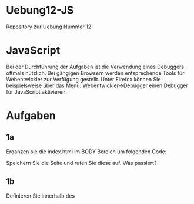 # Uebung12-JS
Repository zur Uebung Nummer 12

# JavaScript
Bei der Durchführung der Aufgaben ist die Verwendung eines Debuggers oftmals nützlich. Bei gängigen Browsern werden entsprechende Tools für Webentwickler zur Verfügung gestellt. Unter Firefox können Sie beispielsweise über das Menü: Webentwickler->Debugger einen Debugger für JavaScript aktivieren.

# Aufgaben
## 1a 
Ergänzen sie die index.html im BODY Bereich um folgenden Code:

<script type="text/javascript">
alert("Hello World");
</script>

Speichern Sie die Seite und rufen Sie diese auf. Was passiert?

## 1b
Definieren Sie innerhalb des <script>-Bereichs eine Funktion, mit der Sie zwei Zahlen addieren und das Ergebnis als Wert der Funktion zurückgeben. Rufen Sie diese Funktion mit zwei konkreten Eingabewerten auf und lassen Sie das Ergebnis mittels document.write() im Browser ausgeben.
  
## 1c
Definieren Sie eine weitere Funktion zur Berechnung der Fakultät. Rufen Sie diese Funktion mit einem Wert
auf und lassen Sie das Ergebnis mittels document.write( ) im Browser ausgeben.
